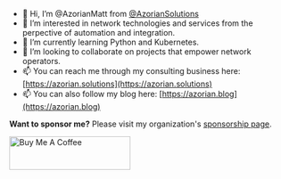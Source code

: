 - 👋 Hi, I’m @AzorianMatt from [@AzorianSolutions](https://github.com/AzorianSolutions)
- 👀 I’m interested in network technologies and services from the perpective of automation and integration.
- 🌱 I’m currently learning Python and Kubernetes.
- 💞️ I’m looking to collaborate on projects that empower network operators.
- 📫 You can reach me through my consulting business here: [https://azorian.solutions](https://azorian.solutions)
- 📫 You can also follow my blog here: [https://azorian.blog](https://azorian.blog)

**Want to sponsor me?** Please visit my organization's [sponsorship page](https://github.com/sponsors/AzorianSolutions).

<a href="https://www.buymeacoffee.com/AzorianMatt" target="_blank"><img src="https://cdn.buymeacoffee.com/buttons/v2/default-blue.png" alt="Buy Me A Coffee" style="height: 60px !important;width: 217px !important;" ></a>
